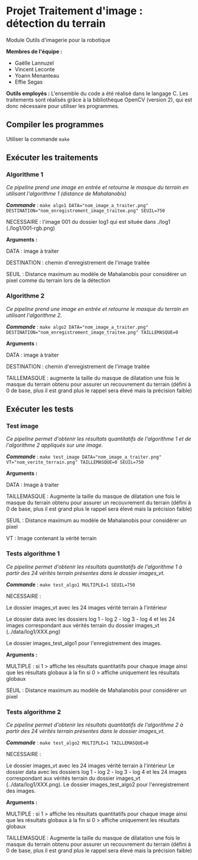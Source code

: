 # Projet Traitement d'image : détection du terrain

Module Outils d'imagerie pour la robotique

**Membres de l'équipe :**
* Gaëlle Lannuzel
* Vincent Leconte
* Yoann Menanteau
* Effie Segas

**Outils employés :**
L'ensemble du code a été réalisé dans le langage C.
Les traitements sont réalisés grâce à la bibliothèque OpenCV (version 2), qui est donc nécessaire pour utiliser les programmes.


## Compiler les programmes
Utiliser la commande `make`


## Exécuter les traitements

### Algorithme 1
*Ce pipeline prend une image en entrée et retourne le masque du terrain en utilisant l'algorithme 1 (distance de Mahalanobis)*

***Commande*** : `make algo1 DATA="nom_image_a_traiter.png" DESTINATION="nom_enregistrement_image_traitee.png" SEUIL=750`

NECESSAIRE : l'image 001 du dossier log1 qui est située dans ./log1 (./log1/001-rgb.png)

**Arguments :**

DATA : image à traiter

DESTINATION : chemin d'enregistrement de l'image traitée

SEUIL : Distance maximum au modèle de Mahalanobis pour considérer un pixel comme du terrain lors de la détection


### Algorithme 2
*Ce pipeline prend une image en entrée et retourne le masque du terrain en utilisant l'algorithme 2.*

***Commande*** : `make algo2 DATA="nom_image_a_traiter.png" DESTINATION="nom_enregistrement_image_traitee.png" TAILLEMASQUE=0`

**Arguments :**

DATA : image à traiter

DESTINATION : chemin d'enregistrement de l'image traitée

TAILLEMASQUE : augmente la taille du masque de dilatation une fois le masque du terrain obtenu pour assurer un recouvrement du terrain (défini à 0 de base, plus il est grand plus le rappel sera élevé mais la précision faible)


## Exécuter les tests

### Test image
*Ce pipeline permet d'obtenir les résultats quantitatifs de l'algorithme 1 et de l'algorithme 2 appliqués sur une image.*

***Commande*** : `make test_image DATA="nom_image_a_traiter.png" VT="nom_verite_terrain.png" TAILLEMASQUE=0 SEUIL=750`

**Arguments :**

DATA : Image à traiter

TAILLEMASQUE : Augmente la taille du masque de dilatation une fois le masque du terrain obtenu pour assurer un recouvrement du terrain (défini à 0 de base, plus il est grand plus le rappel sera élevé mais la précision faible)

SEUIL : Distance maximum au modèle de Mahalanobis pour considérer un pixel

VT : Image contenant la vérité terrain

### Tests algorithme 1

*Ce pipeline permet d'obtenir les résultats quantitatifs de l'algorithme 1 à partir des 24 vérités terrain présentes dans le dossier images_vt.*

***Commande*** : `make test_algo1 MULTIPLE=1 SEUIL=750`

NECESSAIRE : 

Le dossier images_vt avec les 24 images vérité terrain à l'intérieur

Le dossier data avec les dossiers log 1 - log 2 - log 3 - log 4 et les 24 images correspondant aux vérités terrain du dossier images_vt (../data/log1/XXX.png)

Le dossier images_test_algo1 pour l'enregistrement des images.

**Arguments :**

MULTIPLE : si 1 > affiche les résultats quantitatifs pour chaque image ainsi que les résultats globaux à la fin
           si 0 > affiche uniquement les résultats globaux

SEUIL : Distance maximum au modèle de Mahalanobis pour considérer un pixel           


### Tests algorithme 2

*Ce pipeline permet d'obtenir les résultats quantitatifs de l'algorithme 2 à partir des 24 vérités terrain présentes dans le dossier images_vt.*

***Commande*** : `make test_algo2 MULTIPLE=1 TAILLEMASQUE=0`

NECESSAIRE : 

Le dossier images_vt avec les 24 images vérité terrain à l'intérieur
Le dossier data avec les dossiers log 1 - log 2 - log 3 - log 4 et les 24 images correspondant aux vérités terrain du dossier images_vt (../data/log1/XXX.png).
Le dossier images_test_algo2 pour l'enregistrement des images.

**Arguments :**

MULTIPLE : si 1 > affiche les résultats quantitatifs pour chaque image ainsi que les résultats globaux à la fin
           si 0 > affiche uniquement les résultats globaux
           
TAILLEMASQUE : Augmente la taille du masque de dilatation une fois le masque du terrain obtenu pour assurer un recouvrement du terrain (défini à 0 de base, plus il est grand plus le rappel sera élevé mais la précision faible)

